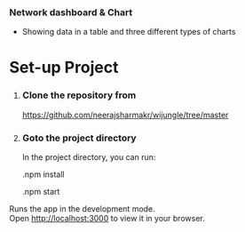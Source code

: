 ### Network dashboard & Chart 
- Showing data in a table and three different types of charts

# Set-up Project

1. ### Clone the repository from
   
   https://github.com/neerajsharmakr/wijungle/tree/master

3. ### Goto the project directory

    In the project directory, you can run:

     .npm install

     .npm start

Runs the app in the development mode.\
Open [http://localhost:3000](http://localhost:3000) to view it in your browser.


